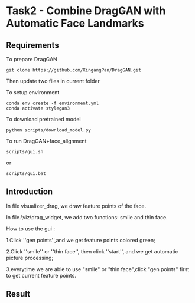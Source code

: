 # Task2 - Combine DragGAN with Automatic Face Landmarks

## Requirements

To prepare DragGAN

```DragGAN
git clone https://github.com/XingangPan/DragGAN.git
```

Then update two files in current folder

To setup environment

```env
conda env create -f environment.yml
conda activate stylegan3
```

To download pretrained model

```
python scripts/download_model.py
```

To run DragGAN+face_alignment

```run
scripts/gui.sh
```
or
```
scripts/gui.bat
```

## Introduction

In file visualizer_drag, we draw feature points of the face.

In file.\viz\drag_widget, we add two functions: smile and thin face.

How to use the gui :

1.Click ''gen points'',and we get feature points colored green;

2.Click ''smile'' or ''thin face'', then click ''start'', and we get automatic picture processing;

3.everytime we are able to use "smile" or "thin face",click "gen points" first to get current feature points.

## Result